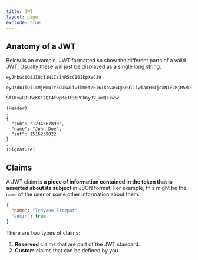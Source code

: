 ```yaml
---
title: JWT
layout: page
exclude: true
---
```


## Anatomy of a JWT

Below is an example. JWT formatted so show the different parts of a valid JWT. Usually these will just be displayed as a single long string.
```
eyJhbGciOiJIUzI1NiIsInR5cCI6IkpXVCJ9
.
eyJzdWIiOiIxMjM0NTY3ODkwIiwibmFtZSI6IkpvaG4gRG9lIiwiaWF0IjoxNTE2MjM5MDIyfQ
.
SflKxwRJSMeKKF2QT4fwpMeJf36POk6yJV_adQssw5c
```

```
(Header)
.
{
  "sub": "1234567890",
  "name": "John Doe",
  "iat": 1516239022
}
.
(Signature)
```

## Claims

A JWT claim is **a piece of information contained in the token that is asserted about its subject** in JSON format. For example, this might be the `name` of the user or some other information about them.
```json
{
  "name": "Treyane Fitzput"
  "admin": true
}
```

There are two types of claims:

1. **Reserved** claims that are part of the JWT standard.
2. **Custom** claims that can be defined by you


<!--stackedit_data:
eyJoaXN0b3J5IjpbLTI2ODk1Mzg1NiwtMTEyMDI4MjM2NF19
-->